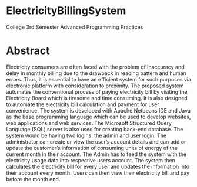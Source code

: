 # ElectricityBillingSystem
College 3rd Semester Advanced Programming Practices
# Abstract
Electricity consumers are often faced with the problem of inaccuracy and delay 
in monthly billing due to the drawback in reading pattern and human errors. 
Thus, it is essential to have an efficient system for such purposes via electronic 
platform with consideration to proximity. The proposed system automates the 
conventional process of paying electricity bill by visiting the Electricity Board 
which is tiresome and time consuming. It is also designed to automate the 
electricity bill calculation and payment for user convenience. The system is 
developed with Apache Netbeans IDE and Java as the base programming
language which can be used to develop websites, web applications and web 
services. The Microsoft Structured Query Language (SQL) server is also used 
for creating back-end database. The system would be having two logins: the 
admin and user login. The administrator can create or view the user’s account 
details and can add or update the customer’s information of consuming units of 
energy of the current month in their account. The Admin has to feed the system 
with the electricity usage data into respective users account. The system then 
calculates the electricity bill for every user and updates the information into 
their account every month. Users can then view their electricity bill and pay 
before the month end.

